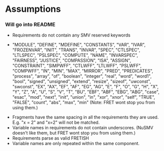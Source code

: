 # Assumptions
### Will go into README

* Requirements do not contain any SMV reserved keywords
 - "MODULE", "DEFINE", "MDEFINE", "CONSTANTS", "VAR", "IVAR", "FROZENVAR", "INIT", "TRANS", "INVAR", "SPEC", "CTLSPEC", "LTLSPEC", "PSLSPEC", "COMPUTE", "NAME", "INVARSPEC", "FAIRNESS", "JUSTICE", "COMPASSION", "ISA", "ASSIGN", "CONSTRAINT", "SIMPWFF", "CTLWFF", "LTLWFF", "PSLWFF", "COMPWFF", "IN", "MIN", "MAX", "MIRROR", "PRED", "PREDICATES", "process", "array", "of", "boolean", "integer", "real", "word", "word1", "bool", "signed", "unsigned", "extend", "resize", "sizeof", "uwconst", "swconst", "EX", "AX", "EF", "AF", "EG", "AG", "E", "F", "O", "G", "H", "X", "Y", "Z", "A", "U", "S", "V", "T", "BU", "EBF", "ABF", "EBG", "ABG", "case", "esac", "mod", "next", "init", "union", "in", "xor", "xnor", "self", "TRUE", "FALSE", "count", "abs", "max", "min" (Note: FRET wont stop you from using them.)
 * Fragments have the same spacing in all the requirements they are used. E.g. "x = 2" and "x=2" will not be matched. 
 * Variable names in requirements do not contain underscores. (NuSMV doesn't like them, but FRET wont stop you from using them.)
 * Requirements parse as valid FRETISH
 * Variable names are only repeated within the same component. 

 
